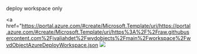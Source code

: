 deploy workspace only

<a href="https://portal.azure.com/#create/Microsoft.Template/uri/https://portal.azure.com/#create/Microsoft.Template/uri/https%3A%2F%2Fraw.githubusercontent.com%2Fjvaliahdet%2Fwvdobjects%2Fmain%2Fworkspace%2FwvdObjectAzureDeployWorkspace.json
  <img src="https://aka.ms/deploytoazurebutton"/>
</a>
